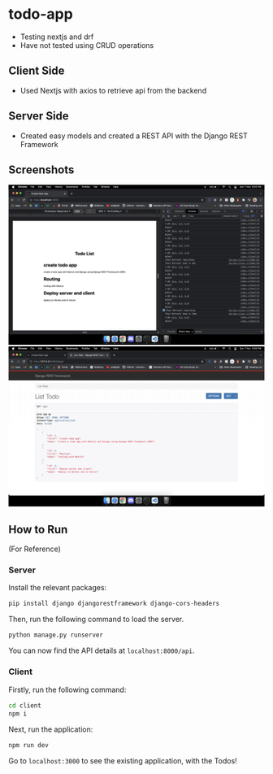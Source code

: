 # todo-app
- Testing nextjs and drf
- Have not tested using CRUD operations

## Client Side
- Used Nextjs with axios to retrieve api from the backend

## Server Side
- Created easy models and created a REST API with the Django REST Framework

## Screenshots
![Image of Frontend](https://github.com/CippyLOL/todo-app/blob/main/screenshots/Screenshot%202021-11-07%20at%206.05.58%20PM.png)
![Image of REST API - DRF](https://github.com/CippyLOL/todo-app/blob/main/screenshots/Screenshot%202021-11-07%20at%206.06.29%20PM.png)

## How to Run
(For Reference)

### Server
Install the relevant packages:
```sh
pip install django djangorestframework django-cors-headers
```
Then, run the following command to load the server.
```sh
python manage.py runserver
```
You can now find the API details at `localhost:8000/api`.

### Client
Firstly, run the following command:
```sh
cd client
npm i
```
Next, run the application:
```sh
npm run dev
```

Go to `localhost:3000` to see the existing application, with the Todos!
